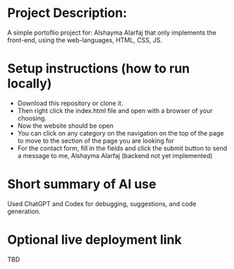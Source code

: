 # Project Description:
A simple portoflio project for: Alshayma Alarfaj that only implements the front-end, using the web-languages, HTML, CSS, JS.

# Setup instructions (how to run locally)
- Download this repository or clone it. 
- Then right click the index.html file and open with a browser of your choosing.
- Now the website should be open
- You can click on any category on the navigation on the top of the page to move to the section of the page you are looking for
- For the contact form, fill in the fields and click the submit button to send a message to me, Alshayma Alarfaj (backend not yet implemented)


# Short summary of AI use
Used ChatGPT and Codex for debugging, suggestions, and code generation.

# Optional live deployment link
TBD